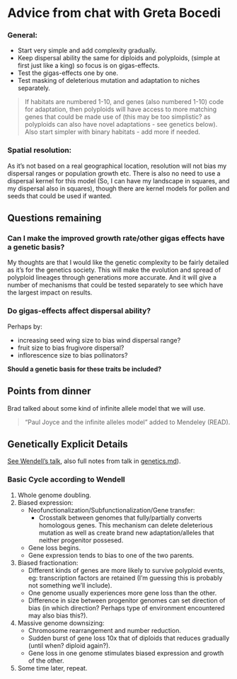 <h1 id="advice-from-chat-with-greta-bocedi">Advice from chat with Greta Bocedi</h1>
<h3 id="general">General:</h3>
<ul>
<li>Start very simple and add complexity gradually.</li>
<li>Keep dispersal ability the same for diploids and polyploids, (simple at first just like a king) so focus is on gigas-effects.</li>
<li>Test the gigas-effects one by one.</li>
<li>Test masking of deleterious mutation and adaptation to niches separately.</li>
</ul>
<blockquote>
<p>If habitats are numbered 1-10, and genes (also numbered 1-10) code for adaptation, then polyploids will have access to more matching genes that could be made use of (this may be too simplistic? as polyploids can also have novel adaptations - see genetics below). Also start simpler with binary habitats - add more if needed.</p>
</blockquote>
<h3 id="spatial-resolution">Spatial resolution:</h3>
<p>As it’s not based on a real geographical location, resolution will not bias my dispersal ranges or population growth etc. There is also no need to use a dispersal kernel for this model (So, I can have my landscape in squares, and my dispersal also in squares), though there are kernel models for pollen and seeds that could be used if wanted.</p>
<h2 id="questions-remaining">Questions remaining</h2>
<h3 id="can-i-make-the-improved-growth-rateother-gigas-effects-have-a-genetic-basis">Can I make the improved growth rate/other gigas effects have a genetic basis?</h3>
<p>My thoughts are that I would like the genetic complexity to be fairly detailed as it’s for the genetics society. This will make the evolution and spread of polyploid lineages through generations more accurate. And it will give a number of mechanisms that could be tested separately to see which have the largest impact on results.</p>
<h3 id="do-gigas-effects-affect-dispersal-ability">Do gigas-effects affect dispersal ability?</h3>
<p>Perhaps by:</p>
<ul>
<li>increasing seed wing size to bias wind dispersal range?</li>
<li>fruit size to bias frugivore dispersal?</li>
<li>inflorescence size to bias pollinators?</li>
</ul>
<p><strong>Should a genetic basis for these traits be included?</strong></p>
<h2 id="points-from-dinner">Points from dinner</h2>
<p>Brad talked about some kind of infinite allele model that we will use.</p>
<blockquote>
<p>“Paul Joyce and the infinite alleles model” added to Mendeley (READ).</p>
</blockquote>
<h2 id="genetically-explicit-details">Genetically Explicit Details</h2>
<p><a href="https://www.youtube.com/watch?v=JVro1y24IBA">See Wendell’s talk</a>, also full notes from talk in <a href="https://github.com/rozeykex/ploidy/blob/rose/genetics.md">genetics.md</a>).</p>
<h3 id="basic-cycle-according-to-wendell">Basic Cycle according to Wendell</h3>
<ol>
<li>Whole genome doubling.</li>
<li>Biased expression:
<ul>
<li>Neofunctionalization/Subfunctionalization/Gene transfer:
<ul>
<li>Crosstalk between genomes that fully/partially converts homologous genes. This mechanism can delete deleterious mutation as well as create brand new adaptation/alleles that neither progenitor possesed.</li>
</ul>
</li>
<li>Gene loss begins.</li>
<li>Gene expression tends to bias to one of the two parents.</li>
</ul>
</li>
<li>Biased fractionation:
<ul>
<li>Different kinds of genes are more likely to survive polyploid events, eg: transcription factors are retained (I’m guessing this is probably not something we’ll include).</li>
<li>One genome usually experiences more gene loss than the other.</li>
<li>Difference in size between progenitor genomes can set direction of bias (in which direction? Perhaps type of environment encountered may also bias this?).</li>
</ul>
</li>
<li>Massive genome downsizing:
<ul>
<li>Chromosome rearrangement and number reduction.</li>
<li>Sudden burst of gene loss 10x that of diploids that reduces gradually (until when? diploid again?).</li>
<li>Gene loss in one genome stimulates biased expression and growth of the other.</li>
</ul>
</li>
<li>Some time later, repeat.</li>
</ol>

